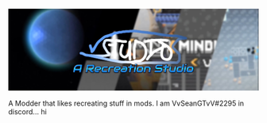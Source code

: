 ![Logo](Screenshot_20221116-101612_Gallery.jpg)

A Modder that likes recreating stuff in mods. I am VvSeanGTvV#2295 in discord... hi
<!---
sup
--->
